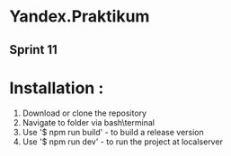 # Yandex.Praktikum

## Sprint 11

# Installation :

  1. Download or clone the repository
  2. Navigate to folder via bash\terminal
  3. Use '$ npm run build' - to build a release version
  4. Use '$ npm run dev' - to run the project at localserver
